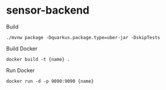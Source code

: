 # sensor-backend

Build
```
./mvnw package -Dquarkus.package.type=uber-jar -DskipTests
```

Build Docker
```
docker build -t {name} .
```

Run Docker
```
docker run -d -p 9090:9090 {name}
```